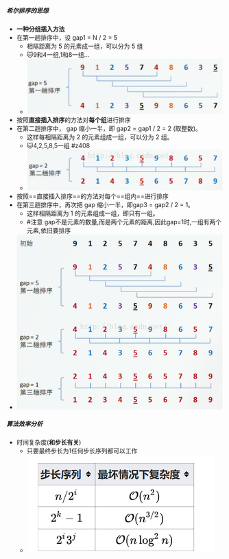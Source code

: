 ##### 希尔排序的思想
- **一种分组插入方法**
- 在第一趟排序中，设 gap1 = N / 2 = 5
	- 相隔距离为 5 的元素成一组，可以分为 5 组
	- 🐱9和4一组,1和8一组... 
	- ![](attachments/Pasted%20image%2020221211161511.png)
- 按照**直接插入排序**的方法对**每个组**进行排序 
- 在第二趟排序中， gap 缩小一半，即 gap2 = gap1 / 2 = 2 (取整数)。
	- 这样每相隔距离为 2 的元素组成一组，可以分为 2 组。
	- 🐱4,2,5,8,5一组 #z408 
	- ![](attachments/Pasted%20image%2020221211161553.png)
- 按照==直接插入排序==的方法对每个==组内==进行排序
- 在第三趟排序中，再次把 gap 缩小一半，即gap3 = gap2 / 2 = 1。 
	- 这样相隔距离为 1 的元素组成一组，即只有一组。
	- #注意 gap不是元素的数量,而是两个元素的距离,因此gap=1时,一组有两个元素,依旧要排序
- ![](attachments/Pasted%20image%2020221205214746.png)
##### 算法效率分析
- 时间复杂度(**和步长有关**)
	- 只要最终步长为1任何步长序列都可以工作
	- ![](attachments/Pasted%20image%2020221211161256.png)
